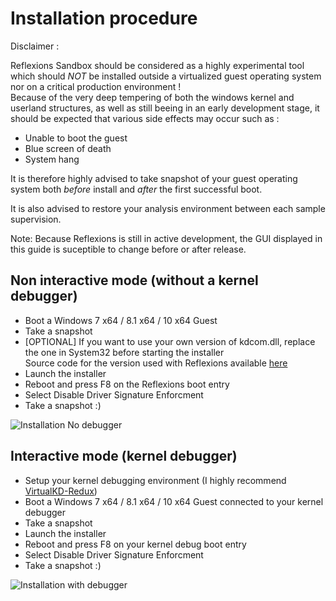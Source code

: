 # Installation procedure  

Disclaimer :

Reflexions Sandbox should be considered as a highly experimental tool which should *NOT* be installed outside a virtualized guest operating system nor on a critical production environment !  
Because of the very deep tempering of both the windows kernel and userland structures, as well as still beeing in an early development stage, it should be expected that various side effects may occur such as :

- Unable to boot the guest
- Blue screen of death
- System hang

It is therefore highly advised to take snapshot of your guest operating system both *before* install and *after* the first successful boot.

It is also advised to restore your analysis environment between each sample supervision.

Note: Because Reflexions is still in active development, the GUI displayed in this guide is suceptible to change before or after release.


## Non interactive mode (without a kernel debugger)  

- Boot a Windows 7 x64 / 8.1 x64 / 10 x64 Guest
- Take a snapshot
- [OPTIONAL] If you want to use your own version of kdcom.dll, replace the one in System32 before starting the installer  
  Source code for the version used with Reflexions available [here](https://github.com/cedricg-mirror/KDCOM)  
- Launch the installer
- Reboot and press F8 on the Reflexions boot entry
- Select Disable Driver Signature Enforcment
- Take a snapshot :)

![Installation No debugger](Screenshots/install_no_debugger.gif)

## Interactive mode (kernel debugger)  

- Setup your kernel debugging environment (I highly recommend [VirtualKD-Redux](https://github.com/4d61726b/VirtualKD-Redux/blob/master/VirtualKD-Redux/Docs/Tutorial.md))
- Boot a Windows 7 x64 / 8.1 x64 / 10 x64 Guest connected to your kernel debugger
- Take a snapshot
- Launch the installer
- Reboot and press F8 on your kernel debug boot entry
- Select Disable Driver Signature Enforcment
- Take a snapshot :)

![Installation with debugger](Screenshots/install_dbg.gif)

